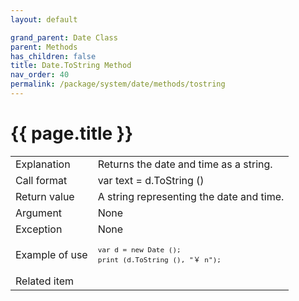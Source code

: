 ```yaml
---
layout: default

grand_parent: Date Class
parent: Methods
has_children: false
title: Date.ToString Method
nav_order: 40
permalink: /package/system/date/methods/tostring
---
```

# {{ page.title }}


<table>
  <tr>
    <td>Explanation</td>
    <td colspan="2">Returns the date and time as a string.</td>
  </tr>
  <tr>
    <td>Call format</td>
    <td colspan="2">var text = d.ToString ()</td>
  </tr>
  <tr>
    <td>Return value</td>
    <td colspan="2">A string representing the date and time.</td>
  </tr>  
  <tr>
    <td>Argument</td>
    <td colspan="2">None</td>
  </tr>
  <tr>
    <td>Exception</td>
    <td colspan="2">None</td>
  </tr>
  <tr>
    <td>Example of use</td>
    <td colspan="2"><code><pre>var d = new Date ();
print (d.ToString (), "￥ n");</pre></code></td>
  </tr>
  <tr>
    <td>Related item</td>
    <td colspan="2"></td>
  </tr>
</table>

